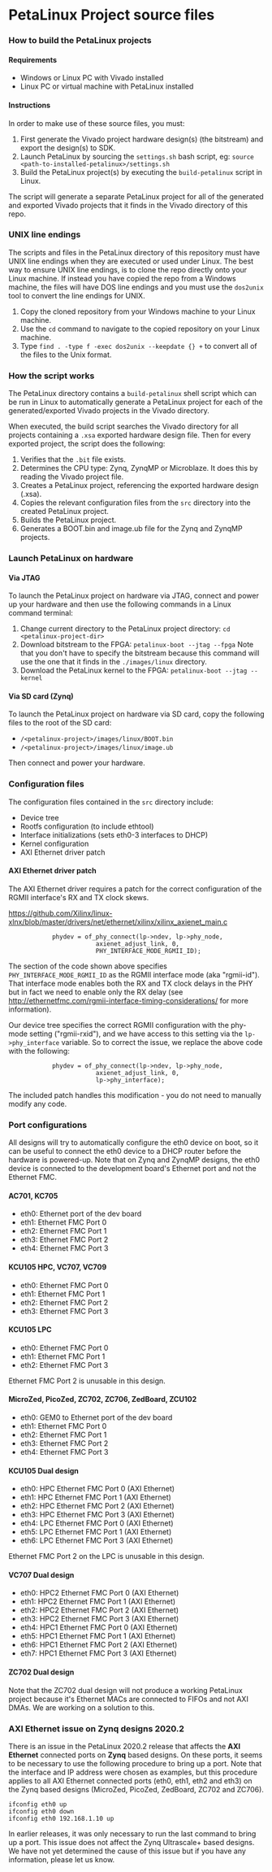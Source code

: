 PetaLinux Project source files
==============================

### How to build the PetaLinux projects

#### Requirements

* Windows or Linux PC with Vivado installed
* Linux PC or virtual machine with PetaLinux installed

#### Instructions

In order to make use of these source files, you must:

1. First generate the Vivado project hardware design(s) (the bitstream) and export the design(s) to SDK.
2. Launch PetaLinux by sourcing the `settings.sh` bash script, eg: `source <path-to-installed-petalinux>/settings.sh`
3. Build the PetaLinux project(s) by executing the `build-petalinux` script in Linux.

The script will generate a separate PetaLinux project for all of the generated and exported Vivado projects that
it finds in the Vivado directory of this repo.

### UNIX line endings

The scripts and files in the PetaLinux directory of this repository must have UNIX line endings when they are
executed or used under Linux. The best way to ensure UNIX line endings, is to clone the repo directly onto your
Linux machine. If instead you have copied the repo from a Windows machine, the files will have DOS line endings and
you must use the `dos2unix` tool to convert the line endings for UNIX.

1. Copy the cloned repository from your Windows machine to your Linux machine.
2. Use the `cd` command to navigate to the copied repository on your Linux machine.
3. Type `find . -type f -exec dos2unix --keepdate {} +` to convert all of the files
to the Unix format.

### How the script works

The PetaLinux directory contains a `build-petalinux` shell script which can be run in Linux to automatically
generate a PetaLinux project for each of the generated/exported Vivado projects in the Vivado directory.

When executed, the build script searches the Vivado directory for all projects containing a `.xsa` exported
hardware design file. Then for every exported project, the script does the following:

1. Verifies that the `.bit` file exists.
2. Determines the CPU type: Zynq, ZynqMP or Microblaze. It does this
by reading the Vivado project file.
3. Creates a PetaLinux project, referencing the exported hardware design (.xsa).
4. Copies the relevant configuration files from the `src` directory into the created
PetaLinux project.
5. Builds the PetaLinux project.
6. Generates a BOOT.bin and image.ub file for the Zynq and ZynqMP projects.

### Launch PetaLinux on hardware

#### Via JTAG

To launch the PetaLinux project on hardware via JTAG, connect and power up your hardware and then
use the following commands in a Linux command terminal:

1. Change current directory to the PetaLinux project directory:
`cd <petalinux-project-dir>`
2. Download bitstream to the FPGA:
`petalinux-boot --jtag --fpga`
Note that you don't have to specify the bitstream because this command will use the one that it finds
in the `./images/linux` directory.
3. Download the PetaLinux kernel to the FPGA:
`petalinux-boot --jtag --kernel`

#### Via SD card (Zynq)

To launch the PetaLinux project on hardware via SD card, copy the following files to the root of the
SD card:

* `/<petalinux-project>/images/linux/BOOT.bin`
* `/<petalinux-project>/images/linux/image.ub`

Then connect and power your hardware.

### Configuration files

The configuration files contained in the `src` directory include:

* Device tree
* Rootfs configuration (to include ethtool)
* Interface initializations (sets eth0-3 interfaces to DHCP)
* Kernel configuration
* AXI Ethernet driver patch

#### AXI Ethernet driver patch

The AXI Ethernet driver requires a patch for the correct configuration of the RGMII interface's 
RX and TX clock skews.

https://github.com/Xilinx/linux-xlnx/blob/master/drivers/net/ethernet/xilinx/xilinx_axienet_main.c

```		} else if (lp->phy_type == XAE_PHY_TYPE_RGMII_2_0) {
			phydev = of_phy_connect(lp->ndev, lp->phy_node,
						axienet_adjust_link, 0,
						PHY_INTERFACE_MODE_RGMII_ID);
```

The section of the code shown above specifies `PHY_INTERFACE_MODE_RGMII_ID` as the RGMII interface
mode (aka "rgmii-id"). That interface mode enables both the RX and TX clock delays in the PHY but in 
fact we need to enable only the RX delay 
(see http://ethernetfmc.com/rgmii-interface-timing-considerations/ for more information).

Our device tree specifies the correct RGMII configuration with the phy-mode setting ("rgmii-rxid"),
and we have access to this setting via the `lp->phy_interface` variable. So to correct the issue, we
replace the above code with the following:

```		} else if (lp->phy_type == XAE_PHY_TYPE_RGMII_2_0) {
			phydev = of_phy_connect(lp->ndev, lp->phy_node,
						axienet_adjust_link, 0,
						lp->phy_interface);
```

The included patch handles this modification - you do not need to manually modify any code.

### Port configurations

All designs will try to automatically configure the eth0 device on boot, so it can be
useful to connect the eth0 device to a DHCP router before the hardware is powered-up.
Note that on Zynq and ZynqMP designs, the eth0 device is connected to the development board's
Ethernet port and not the Ethernet FMC.

#### AC701, KC705

* eth0: Ethernet port of the dev board
* eth1: Ethernet FMC Port 0
* eth2: Ethernet FMC Port 1
* eth3: Ethernet FMC Port 2
* eth4: Ethernet FMC Port 3

#### KCU105 HPC, VC707, VC709

* eth0: Ethernet FMC Port 0
* eth1: Ethernet FMC Port 1
* eth2: Ethernet FMC Port 2
* eth3: Ethernet FMC Port 3

#### KCU105 LPC

* eth0: Ethernet FMC Port 0
* eth1: Ethernet FMC Port 1
* eth2: Ethernet FMC Port 3

Ethernet FMC Port 2 is unusable in this design.

#### MicroZed, PicoZed, ZC702, ZC706, ZedBoard, ZCU102

* eth0: GEM0 to Ethernet port of the dev board
* eth1: Ethernet FMC Port 0
* eth2: Ethernet FMC Port 1
* eth3: Ethernet FMC Port 2
* eth4: Ethernet FMC Port 3

#### KCU105 Dual design

* eth0: HPC Ethernet FMC Port 0 (AXI Ethernet)
* eth1: HPC Ethernet FMC Port 1 (AXI Ethernet)
* eth2: HPC Ethernet FMC Port 2 (AXI Ethernet)
* eth3: HPC Ethernet FMC Port 3 (AXI Ethernet)
* eth4: LPC Ethernet FMC Port 0 (AXI Ethernet)
* eth5: LPC Ethernet FMC Port 1 (AXI Ethernet)
* eth6: LPC Ethernet FMC Port 3 (AXI Ethernet)

Ethernet FMC Port 2 on the LPC is unusable in this design.

#### VC707 Dual design

* eth0: HPC2 Ethernet FMC Port 0 (AXI Ethernet)
* eth1: HPC2 Ethernet FMC Port 1 (AXI Ethernet)
* eth2: HPC2 Ethernet FMC Port 2 (AXI Ethernet)
* eth3: HPC2 Ethernet FMC Port 3 (AXI Ethernet)
* eth4: HPC1 Ethernet FMC Port 0 (AXI Ethernet)
* eth5: HPC1 Ethernet FMC Port 1 (AXI Ethernet)
* eth6: HPC1 Ethernet FMC Port 2 (AXI Ethernet)
* eth7: HPC1 Ethernet FMC Port 3 (AXI Ethernet)

#### ZC702 Dual design

Note that the ZC702 dual design will not produce a working PetaLinux project because it's Ethernet
MACs are connected to FIFOs and not AXI DMAs. We are working on a solution to this.

### AXI Ethernet issue on Zynq designs 2020.2

There is an issue in the PetaLinux 2020.2 release that affects the **AXI Ethernet** connected ports on
**Zynq** based designs. On these ports, it seems to be necessary to use the following procedure to bring 
up a port. Note that the interface and IP address were chosen as examples, but this procedure applies to 
all AXI Ethernet connected ports (eth0, eth1, eth2 and eth3) on the Zynq based designs (MicroZed, PicoZed, 
ZedBoard, ZC702 and ZC706).
```
ifconfig eth0 up
ifconfig eth0 down
ifconfig eth0 192.168.1.10 up
```
In earlier releases, it was only necessary to run the last command to bring up a port. This issue
does not affect the Zynq Ultrascale+ based designs. We have not yet determined the cause of this issue
but if you have any information, please let us know.

